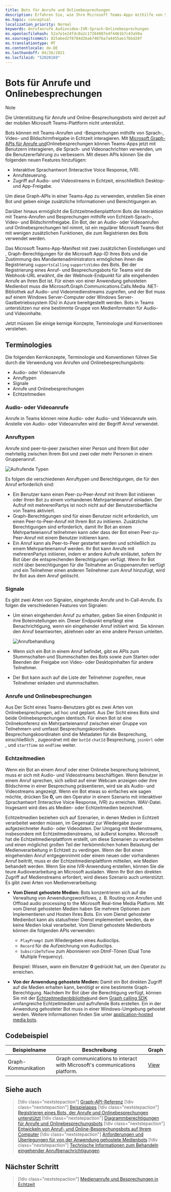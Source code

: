 ```yaml
---
title: Bots für Anrufe und Onlinebesprechungen
description: Erfahren Sie, wie Ihre Microsoft Teams-Apps mithilfe von Sprach- und Videonachrichten mithilfe von Microsoft Graph-APIs für Anrufe und Onlinebesprechungen mit Benutzern interagieren können.
ms.topic: conceptual
localization_priority: Normal
keywords: Anrufanrufe Audiovideo-IVR-Sprach-Onlinebesprechungen
ms.openlocfilehash: 52a7e1e24fdc0a2c17264087e4f4461b7c43a50a
ms.sourcegitcommit: 825abed2f8784d2bab7407ba7a4455ae17bbd28f
ms.translationtype: MT
ms.contentlocale: de-DE
ms.lasthandoff: 04/26/2021
ms.locfileid: "52020169"
---
```

# <a name="calls-and-online-meetings-bots"></a>Bots für Anrufe und Onlinebesprechungen

> [!NOTE]
> Die Unterstützung für Anrufe und Online-Besprechungsbots wird derzeit auf der mobilen Microsoft Teams-Plattform nicht unterstützt.

Bots können mit Teams-Anrufen und -Besprechungen mithilfe von Sprach-, Video- und Bildschirmfreigabe in Echtzeit interagieren. Mit [Microsoft Graph-APIs für Anrufe und](/graph/api/resources/communications-api-overview?view=graph-rest-beta&preserve-view=true)Onlinebesprechungen können Teams-Apps jetzt mit Benutzern interagieren, die Sprach- und Videonachrichten verwenden, um die Benutzererfahrung zu verbessern. Mit diesen APIs können Sie die folgenden neuen Features hinzufügen:

* Interaktive Sprachantwort (Interactive Voice Response, IVR).
* Anrufsteuerung.
* Zugriff auf Audio- und Videostreams in Echtzeit, einschließlich Desktop- und App-Freigabe.

Um diese Graph-APIs in einer Teams-App zu verwenden, erstellen Sie einen Bot und geben einige zusätzliche Informationen und Berechtigungen an.

Darüber hinaus ermöglicht die Echtzeitmedienplattform Bots die Interaktion mit Teams-Anrufen und Besprechungen mithilfe von Echtzeit-Sprach-, Video- und Bildschirmfreigabe. Ein Bot, der an Audio- oder Videoanrufen und Onlinebesprechungen teil nimmt, ist ein regulärer Microsoft Teams-Bot mit wenigen zusätzlichen Funktionen, die zum Registrieren des Bots verwendet werden.

Das Microsoft Teams-App-Manifest mit zwei zusätzlichen Einstellungen und , Graph-Berechtigungen für die Microsoft App-ID Ihres Bots und die Zustimmung des Mandantenadministrators ermöglichen ihnen die Registrierung `supportsCalling` `supportsVideo` des Bots. Bei der Registrierung eines Anruf- und Besprechungsbots für Teams wird die Webhook-URL erwähnt, die der Webhook-Endpunkt für alle eingehenden Anrufe an Ihren Bot ist. Für einen von einer Anwendung gehosteten Medienbot muss die Microsoft.Graph.Communications.Calls.Media .NET-Bibliothek auf Audio- und Videomedienstreams zugreifen, und der Bot muss auf einem Windows Server-Computer oder Windows Server-Gastbetriebssystem (Os) in Azure bereitgestellt werden. Bots in Teams unterstützen nur eine bestimmte Gruppe von Medienformaten für Audio- und Videoinhalte.

Jetzt müssen Sie einige kernige Konzepte, Terminologie und Konventionen verstehen.

## <a name="terminologies"></a>Terminologies

Die folgenden Kernkonzepte, Terminologie und Konventionen führen Sie durch die Verwendung von Anrufen und Onlinebesprechungsbots:

* Audio- oder Videoanrufe
* Anruftypen
* Signale
* Anrufe und Onlinebesprechungen
* Echtzeitmedien

### <a name="audio-or-video-calls"></a>Audio- oder Videoanrufe

Anrufe in Teams können reine Audio- oder Audio- und Videoanrufe sein. Anstelle von Audio- oder Videoanrufen wird der Begriff Anruf verwendet.

### <a name="call-types"></a>Anruftypen

Anrufe sind peer-to-peer zwischen einer Person und Ihrem Bot oder mehrteilig zwischen Ihrem Bot und zwei oder mehr Personen in einem Gruppenanruf.

![Aufrufende Typen](~/assets/images/calls-and-meetings/call-types.png)

Es folgen die verschiedenen Anruftypen und Berechtigungen, die für den Anruf erforderlich sind:

* Ein Benutzer kann einen Peer-zu-Peer-Anruf mit Ihrem Bot initiieren oder Ihren Bot zu einem vorhandenen Mehrparteienanruf einladen. Der Aufruf mit mehrerenPartys ist noch nicht auf der Benutzeroberfläche von Teams aktiviert.
* Graph-Berechtigungen sind für einen Benutzer nicht erforderlich, um einen Peer-to-Peer-Anruf mit Ihrem Bot zu initiieren. Zusätzliche Berechtigungen sind erforderlich, damit Ihr Bot an einem Mehrparteienanruf teilnehmen kann oder dass der Bot einen Peer-zu-Peer-Anruf mit einem Benutzer initiieren kann.
* Ein Anruf kann als Peer-to-Peer gestartet werden und schließlich zu einem Mehrparteienanruf werden. Ihr Bot kann Anrufe mit mehrerenPartys initiieren, indem er andere Aufrufe einläutet, sofern Ihr Bot über die entsprechenden Berechtigungen verfügt. Wenn Ihr Bot nicht über berechtigungen für die Teilnahme an Gruppenanrufen verfügt und ein Teilnehmer einen anderen Teilnehmer zum Anruf hinzufügt, wird Ihr Bot aus dem Anruf gelöscht.

### <a name="signals"></a>Signale

Es gibt zwei Arten von Signalen, eingehende Anrufe und In-Call-Anrufe. Es folgen die verschiedenen Features von Signalen:

* Um einen eingehenden Anruf zu erhalten, geben Sie einen Endpunkt in ihre Boteinstellungen ein. Dieser Endpunkt empfängt eine Benachrichtigung, wenn ein eingehender Anruf initiiert wird. Sie können den Anruf beantworten, ablehnen oder an eine andere Person umleiten.

    ![Anrufbehandlung](~/assets/images/calls-and-meetings/call-handling.png)

* Wenn sich ein Bot in einem Anruf befindet, gibt es APIs zum Stummschalten und Stummschalten des Bots sowie zum Starten oder Beenden der Freigabe von Video- oder Desktopinhalten für andere Teilnehmer.
* Der Bot kann auch auf die Liste der Teilnehmer zugreifen, neue Teilnehmer einladen und stummschalten.

### <a name="calls-and-online-meetings"></a>Anrufe und Onlinebesprechungen

Aus Der Sicht eines Teams-Benutzers gibt es zwei Arten von Onlinebesprechungen, ad hoc und geplant. Aus Der Sicht eines Bots sind beide Onlinebesprechungen identisch. Für einen Bot ist eine Onlinekonferenz ein Mehrparteienanruf zwischen einer Gruppe von Teilnehmern und umfasst Besprechungskoordinaten. Besprechungskoordinaten sind die Metadaten für die Besprechung, einschließlich , zugeordnet mit der `botId` `chatId` Besprechung, `joinUrl` oder , und `startTime` so `endTime` weiter.

### <a name="real-time-media"></a>Echtzeitmedien

Wenn ein Bot an einem Anruf oder einer Onlinebe besprechung teilnimmt, muss er sich mit Audio- und Videostreams beschäftigen. Wenn Benutzer in einem Anruf sprechen, sich selbst auf einer Webcam anzeigen oder ihre Bildschirme in einer Besprechung präsentieren, wird sie als Audio- und Videostreams angezeigt. Wenn ein Bot etwas so einfaches wie sagen möchte, drücken Sie **0,** um den Operator in einem Szenario mit interaktiver Sprachantwort (Interactive Voice Response, IVR) zu erreichen. WAV-Datei. Insgesamt wird dies als Medien- oder Echtzeitmedien bezeichnet.

Echtzeitmedien beziehen sich auf Szenarien, in denen Medien in Echtzeit verarbeitet werden müssen, im Gegensatz zur Wiedergabe zuvor aufgezeichneter Audio- oder Videodaten. Der Umgang mit Medienstreams, insbesondere mit Echtzeitmedienstreams, ist äußerst komplex. Microsoft hat die Echtzeitmedienplattform erstellt, um diese Szenarien zu verarbeiten und einen möglichst großen Teil der herkömmlichen hohen Belastung der Medienverarbeitung in Echtzeit zu verdingen. Wenn der Bot einen eingehenden Anruf entgegennimmt oder einem neuen oder vorhandenen Anruf beitritt, muss er der Echtzeitmedienplattform mitteilen, wie Medien behandelt werden. Wenn Sie eine IVR-Anwendung erstellen, können Sie die teure Audioverarbeitung an Microsoft ausladen. Wenn Ihr Bot den direkten Zugriff auf Medienstreams erfordert, wird dieses Szenario auch unterstützt. Es gibt zwei Arten von Medienverarbeitung:

* **Vom Dienst gehostete Medien:** Bots konzentrieren sich auf die Verwaltung von Anwendungsworkflows, z. B. Routing von Anrufen und Offload audio processing to the Microsoft Real-time Media Platform. Mit vom Dienst gehosteten Medien haben Sie mehrere Optionen zum Implementieren und Hosten Ihres Bots. Ein vom Dienst gehosteter Medienbot kann als statusfreier Dienst implementiert werden, da er keine Medien lokal verarbeitet. Vom Dienst gehostete Medienbots können die folgenden APIs verwenden:

    * `PlayPrompt` zum Wiedergeben eines Audioclips.
    * `Record` für die Aufzeichnung von Audioclips.
    * `SubscribeToTone` zum Abonnieren von DtmF-Tönen (Dual Tone Multiple Frequency).

    Beispiel: Wissen, wann ein Benutzer **0** gedrückt hat, um den Operator zu erreichen.

* **Von der Anwendung gehostete Medien:** Damit ein Bot direkten Zugriff auf die Medien erhalten kann, benötigt er eine bestimmte Graph-Berechtigung. Nachdem Ihr Bot über die Berechtigung verfügt, können Sie mit der [Echtzeitmedienbibliothek](https://www.nuget.org/packages/Microsoft.Graph.Communications.Calls.Media/)und dem [Graph calling SDK](https://microsoftgraph.github.io/microsoft-graph-comms-samples/docs/articles/index.html#graph-calling-sdk-and-stateful-client-builder) umfangreiche Echtzeitmedien und aufrufende Bots erstellen. Ein in der Anwendung gehosteter Bot muss in einer Windows-Umgebung gehostet werden. Weitere Informationen finden Sie unter [application-hosted media bots](./requirements-considerations-application-hosted-media-bots.md).

## <a name="code-sample"></a>Codebeispiel

| **Beispielname** | **Beschreibung** | **Graph** |
|---------------|----------|--------|
| Graph-Kommunikation | Graph communications to interact with Microsoft's communications platform. | [View](https://github.com/microsoftgraph/microsoft-graph-comms-samples) |

## <a name="see-also"></a>Siehe auch

> [!div class="nextstepaction"]
> [Graph-API-Referenz](/graph/api/resources/communications-api-overview?view=graph-rest-beta&preserve-view=true)
> [!div class="nextstepaction"]
> [Beispielapps](https://github.com/microsoftgraph/microsoft-graph-comms-samples)
> [!div class="nextstepaction"]
> [Registrieren eines Bots, der Anrufe und Onlinebesprechungen unterstützt](./registering-calling-bot.md)
> [!div class="nextstepaction"]
> [Diagrammberechtigungen für Anrufe und Onlinebesprechungsbots](./registering-calling-bot.md#add-graph-permissions)
> [!div class="nextstepaction"]
> [Entwickeln von Anruf- und Online-Besprechungsbots auf Ihrem Computer](./debugging-local-testing-calling-meeting-bots.md)
> [!div class="nextstepaction"]
> [Anforderungen und Überlegungen für von der Anwendung gehostete Medienbots](./requirements-considerations-application-hosted-media-bots.md)
> [!div class="nextstepaction"]
> [Technische Informationen zum Behandeln eingehender Anrufbenachrichtigungen](./call-notifications.md)

## <a name="next-step"></a>Nächster Schritt

> [!div class="nextstepaction"]
> [Medienanrufe und Besprechungen in Echtzeit](~/bots/calls-and-meetings/real-time-media-concepts.md)
